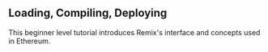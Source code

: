 ## Loading, Compiling, Deploying

This beginner level tutorial introduces Remix's interface and concepts used in Ethereum.
